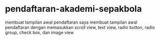 # pendaftaran-akademi-sepakbola
membuat tampilan awal pendaftaran
saya membuat tampilan awal pendaftaran dengan memasukkan scroll view, text view, radio button, radio group, check box, dan image view

